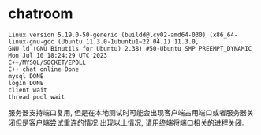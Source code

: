 # chatroom
    Linux version 5.19.0-50-generic (buildd@lcy02-amd64-030) (x86_64-linux-gnu-gcc (Ubuntu 11.3.0-1ubuntu1~22.04.1) 11.3.0, 
    GNU ld (GNU Binutils for Ubuntu) 2.38) #50-Ubuntu SMP PREEMPT_DYNAMIC Mon Jul 10 18:24:29 UTC 2023
    C++/MYSQL/SOCKET/EPOLL
    C++ chat online Done
    mysql DONE
    login DONE
    client wait
    thread pool wait
服务器支持端口复用, 但是在本地测试时可能会出现客户端占用端口或者服务器关闭但是客户端尝试重连的情况
出现以上情况, 请用终端将端口相关的进程关闭.